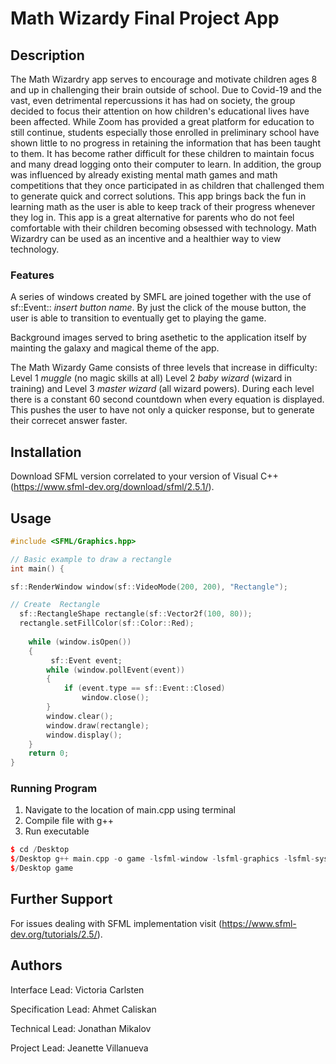 
# Math Wizardy Final Project App

## Description 
The Math Wizardry app serves to encourage and motivate children ages 8 and up in challenging their brain outside of school. Due to Covid-19 and the vast, even detrimental  repercussions it has had on society, the group decided to focus their attention on how children's educational lives have been affected. While Zoom has provided a great platform for education to still continue, students especially those enrolled in preliminary school have shown little to no progress in retaining the information that has been taught to them. It has become rather difficult for these children to maintain focus and many dread logging onto their computer to learn. In addition, the group was influenced by already existing mental math games and math competitions that they once participated in as children that challenged them to generate quick and correct solutions. This app brings back the fun in learning math as the user is able to keep track of their progress whenever they log in. This app is a great alternative for parents who do not feel comfortable with their children becoming obsessed with technology. Math Wizardry  can be used as an incentive and a healthier way to view technology. 

### Features
A series of windows created by SMFL are joined together with the use of sf::Event:: *insert button name*. By just the click of the mouse button, the user is able to transition to eventually get to playing the game. 

Background images served to bring asethetic to the application itself by mainting the galaxy and magical theme of the app. 

The Math Wizardy Game consists of three levels that increase in difficulty: Level 1 *muggle* (no magic skills at all) Level 2 *baby wizard* (wizard in training) and Level 3 *master wizard* (all wizard powers). During each level there is a constant 60 second countdown when every equation is displayed. This pushes the user to have not only a quicker response, but to generate their correcet answer faster. 


## Installation

Download SFML version correlated to your version of Visual C++ (https://www.sfml-dev.org/download/sfml/2.5.1/).

## Usage

```c++
#include <SFML/Graphics.hpp>

// Basic example to draw a rectangle
int main() {

sf::RenderWindow window(sf::VideoMode(200, 200), "Rectangle");

// Create  Rectangle 
  sf::RectangleShape rectangle(sf::Vector2f(100, 80));
  rectangle.setFillColor(sf::Color::Red);
  
    while (window.isOpen())
    {
         sf::Event event;     
        while (window.pollEvent(event))
        { 
            if (event.type == sf::Event::Closed)
                window.close();
        }
        window.clear();
        window.draw(rectangle);
        window.display();
    }
    return 0;
}
```
 ### Running Program 
 1. Navigate to the location of main.cpp using terminal 
 2. Compile file with g++
 3. Run executable

 
```c++
$ cd /Desktop
$/Desktop g++ main.cpp -o game -lsfml-window -lsfml-graphics -lsfml-system
$/Desktop game
```

## Further Support 
For issues dealing with SFML implementation visit (https://www.sfml-dev.org/tutorials/2.5/).

## Authors
Interface Lead: Victoria Carlsten

Specification Lead: Ahmet Caliskan

Technical Lead: Jonathan Mikalov

Project Lead: Jeanette Villanueva
